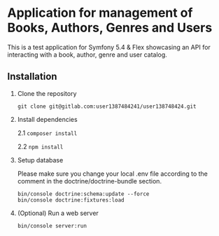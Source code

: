 Application for management of Books, Authors, Genres and Users
===========

This is a test application for Symfony 5.4 & Flex showcasing an API for interacting with a book, author, genre and user catalog.

Installation
------------

 1. Clone the repository

    ```
    git clone git@gitlab.com:user1387484241/user138748424.git
    ```

2. Install dependencies

    2.1
		```
		composer install
		```

	2.2
		```
		npm install
		```

3. Setup database

    Please make sure you change your local .env file according to the comment in the doctrine/doctrine-bundle section.

    ```
    bin/console doctrine:schema:update --force
    bin/console doctrine:fixtures:load
    ```

4. (Optional) Run a web server

    ```
    bin/console server:run
    ```
